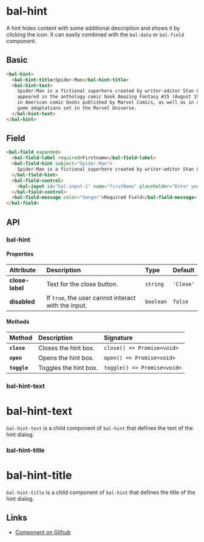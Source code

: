 # bal-hint

<!-- START: human documentation top -->

A hint hides content with some additional description and shows it by clicking the icon.
It can easily combined with the `bal-data` or `bal-field` component.

<!-- END: human documentation top -->

## Basic

<ClientOnly> <docs-demo-bal-hint-46></docs-demo-bal-hint-46></ClientOnly>

```html
<bal-hint>
  <bal-hint-title>Spider-Man</bal-hint-title>
  <bal-hint-text>
    Spider-Man is a fictional superhero created by writer-editor Stan Lee and writer-artist Steve Ditko. He first
    appeared in the anthology comic book Amazing Fantasy #15 (August 1962) in the Silver Age of Comic Books. He appears
    in American comic books published by Marvel Comics, as well as in a number of movies, television shows, and video
    game adaptations set in the Marvel Universe.
  </bal-hint-text>
</bal-hint>
```

## Field

<ClientOnly> <docs-demo-bal-hint-47></docs-demo-bal-hint-47></ClientOnly>

```html
<bal-field expanded>
  <bal-field-label required>Firstname</bal-field-label>
  <bal-field-hint subject="Spider-Man">
    Spider-Man is a fictional superhero created by writer-editor Stan Lee and writer-artist Steve Ditko.
  </bal-field-hint>
  <bal-field-control>
    <bal-input id="bal-input-1" name="firstName" placeholder="Enter your firstname"></bal-input>
  </bal-field-control>
  <bal-field-message color="danger">Required Field</bal-field-message>
</bal-field>
```

## API

### bal-hint

#### Properties

| Attribute       | Description                                         | Type      | Default   |
| :-------------- | :-------------------------------------------------- | :-------- | :-------- |
| **close-label** | Text for the close button.                          | `string`  | `'Close'` |
| **disabled**    | If `true`, the user cannot interact with the input. | `boolean` | `false`   |

#### Methods

| Method       | Description           | Signature                   |
| :----------- | :-------------------- | :-------------------------- |
| **`close`**  | Closes the hint box.  | `close() => Promise<void>`  |
| **`open`**   | Opens the hint box.   | `open() => Promise<void>`   |
| **`toggle`** | Toggles the hint box. | `toggle() => Promise<void>` |

### bal-hint-text

# bal-hint-text

`bal-hint-text` is a child component of `bal-hint` that defines the text of the hint dialog.

### bal-hint-title

# bal-hint-title

`bal-hint-title` is a child component of `bal-hint` that defines the title of the hint dialog.

<!-- START: human documentation bottom -->

<!-- END: human documentation bottom -->

## Links

- [Component on Github](https://github.com/baloise/ui-library/blob/master/packages/library/src/components/bal-hint)
